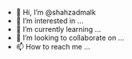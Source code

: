 - 👋 Hi, I’m @shahzadmalk
- 👀 I’m interested in ...
- 🌱 I’m currently learning ...
- 💞️ I’m looking to collaborate on ...
- 📫 How to reach me ...

<!---
shahzadmalk/shahzadmalk is a ✨ special ✨ repository because its `README.md` (this file) appears on your GitHub profile.
You can click the Preview link to take a look at your changes.  
I'm a passionate Fullstack Web Developer from Lahore, Pakistan.
💻 - Software Engineer at Awell Health — April 2021 to Present
💻 - Software Engineer at Tintash — July 2020 to April 2021
🎓 - BS(CS) from FAST-NUCES, Lahore — August 2016 to July 2020
💻 - Fullstack Developer at SolutionInn — Summers of 2019
💻 - Frontend Developer at Respond.io — Summers of 2018
😎 - Top Rated on Upwork — from 2016 to 2017
🏆 - Coder of the Batch — December 2016
😎 - Level 1 on Fiverr — March 2015
🧭 - Got first paid project — September 2014

🔭 - I'm currently working on Aalim.io — A platform for teachers to deliver lectures effectively
💱 - I created Taskbarter.com — An app to exchange tasks and asks
👷‍ - I worked on Spamsort.com, Purzey.pk, Petabay.com, Hubover.com and multiple other startups.

Work profile: mohsinht on Gitlab
